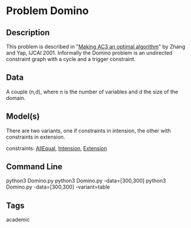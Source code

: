 # Problem Domino
## Description
This problem is described in "[Making AC3 an optimal algorithm](https://citeseerx.ist.psu.edu/viewdoc/download?doi=10.1.1.103.1730&rep=rep1&type=pdf)"
by Zhang and Yap, IJCAI 2001. Informally the Domino problem is an undirected constraint graph with a cycle and a trigger constraint.

## Data
A couple (n,d), where n is the number of variables and d the size of the domain.

## Model(s)
There are two variants, one if  constraints in intension, the other with constraints in extension.

  constraints: [AllEqual](http://pycsp.org/documentation/constraints/AllEqual), [Intension](http://pycsp.org/documentation/constraints/Intension), [Extension](http://pycsp.org/documentation/constraints/Extension)

## Command Line
  python3 Domino.py
  python3 Domino.py -data=[300,300]
  python3 Domino.py -data=[300,300] -variant=table

## Tags
 academic
